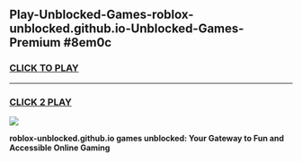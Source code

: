 
## Play-Unblocked-Games-roblox-unblocked.github.io-Unblocked-Games-Premium #8em0c
<h3>
<a href="https://premium.freeplayer.one?title=roblox-unblocked.github.io&ref=12M">CLICK TO PLAY</a></h3>
<hr>

<h3>
<a href="https://premium.freeplayer.one?title=roblox-unblocked.github.io&ref=12M">CLICK 2 PLAY</a>
  
</h3>

<a href="https://premium.freeplayer.one?title=roblox-unblocked.github.io&ref=12M"><img src="https://clearcache.store/games.png"></a>


**roblox-unblocked.github.io games unblocked: Your Gateway to Fun and Accessible Online Gaming**
